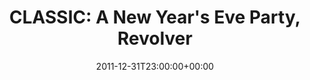---
templateKey: event
guid: 089694e3-6eab-11ea-99c5-002590d1d1b0
date: 2011-12-31T23:00:00+00:00
eventTime: '11pm'
title: "CLASSIC: A New Year's Eve Party, Revolver"
artist: "CLASSIC: A New Year's Eve Party"
city: Taipei
venue: Revolver
group: LEO37
---